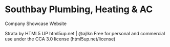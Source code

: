 # Southbay Plumbing, Heating &amp; AC

Company Showcase Website

Strata by HTML5 UP
html5up.net | @ajlkn
Free for personal and commercial use under the CCA 3.0 license (html5up.net/license)

